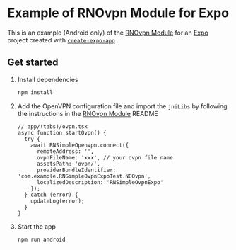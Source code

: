 # Example of RNOvpn Module for Expo

This is an example (Android only) of the [RNOvpn Module](https://github.com/ccnnde/react-native-simple-openvpn) for an [Expo](https://expo.dev/) project created with [`create-expo-app`](https://www.npmjs.com/package/create-expo-app)

## Get started

1. Install dependencies

   ```bash
   npm install
   ```

2. Add the OpenVPN configuration file and import the `jniLibs` by following the instructions in the [RNOvpn Module](https://github.com/ccnnde/react-native-simple-openvpn) README

   ```tsx
   // app/(tabs)/ovpn.tsx
   async function startOvpn() {
     try {
       await RNSimpleOpenvpn.connect({
         remoteAddress: '',
         ovpnFileName: 'xxx', // your ovpn file name
         assetsPath: 'ovpn/',
         providerBundleIdentifier: 'com.example.RNSimpleOvpnExpoTest.NEOvpn',
         localizedDescription: 'RNSimpleOvpnExpo'
       });
     } catch (error) {
       updateLog(error);
     }
   }
   ```

3. Start the app

   ```bash
   npm run android
   ```
